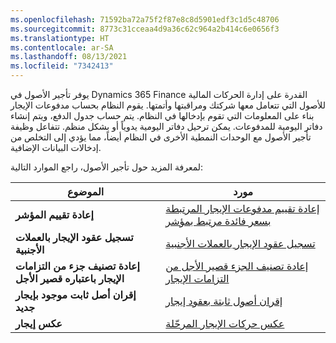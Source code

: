 ```yaml
---
ms.openlocfilehash: 71592ba72a75f2f87e8c8d5901edf3c1d5c48706
ms.sourcegitcommit: 8773c31cceaa4d9a36c62c964a2b414c6e0656f3
ms.translationtype: HT
ms.contentlocale: ar-SA
ms.lasthandoff: 08/13/2021
ms.locfileid: "7342413"
---
```

يوفر تأجير الأصول في Dynamics 365 Finance القدرة على إدارة الحركات المالية للأصول التي تتعامل معها شركتك ومراقبتها وأتمتها. يقوم النظام بحساب مدفوعات الإيجار بناء على المعلومات التي تقوم بإدخالها في النظام. يتم حساب جدول الدفع، ويتم إنشاء دفاتر اليومية للمدفوعات. يمكن ترحيل دفاتر اليومية يدوياً أو بشكل منظم. تتفاعل وظيفة تأجير الأصول مع الوحدات النمطية الأخرى في النظام أيضاً، مما يؤدي إلى التخلص من إدخالات البيانات الإضافية.

لمعرفة المزيد حول تأجير الأصول، راجع الموارد التالية:

| **الموضوع**  | مورد |
| ------------- | ------------- |
| **إعادة تقييم المؤشر**   | [إعادة تقييم مدفوعات الإيجار المرتبطة بسعر فائدة مرتبط بمؤشر](/dynamics365/finance/asset-leasing/revalue-payments-tied-2-index-rate/?azure-portal=true) |
| **تسجيل عقود الإيجار بالعملات الأجنبية** |[تسجيل عقود الإيجار بالعملات الأجنبية](/dynamics365/finance/asset-leasing/record-leases-foreign-currency/?azure-portal=true)|  
| **إعادة تصنيف جزء من التزامات الإيجار باعتباره قصير الأجل** | [إعادة تصنيف الجزء قصير الأجل من التزامات الإيجار](/dynamics365/finance/asset-leasing/reclassify-st-lease-liability/?azure-portal=true)| 
|**إقران أصل ثابت موجود بإيجار جديد** |  [إقران أصول ثابتة بعقود إيجار](//dynamics365/finance/asset-leasing/associate-lease-with-fixed-asset/?azure-portal=true) |
| **عكس إيجار** |[عكس حركات الإيجار المرحّلة]( /dynamics365/finance/asset-leasing/reverse-posted-lease-trans/?azure-portal=true) |


